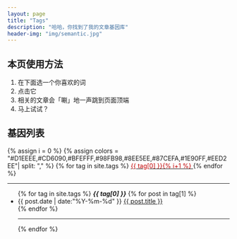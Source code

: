 ```yaml
---
layout: page
title: "Tags"
description: "哈哈，你找到了我的文章基因库"  
header-img: "img/semantic.jpg"  
---
```


## 本页使用方法

1. 在下面选一个你喜欢的词
2. 点击它
3. 相关的文章会「唰」地一声跳到页面顶端
4. 马上试试？

## 基因列表


<div id='tag_cloud'>
 {% assign i = 0 %}
 {% assign colors = "#D1EEEE,#CD6090,#BFEFFF,#98FB98,#8EE5EE,#87CEFA,#1E90FF,#EED2EE"| split: "," %}
{% for tag in site.tags %}
<a href="#{{ tag[0] }}" title="{{ tag[0] }}" rel="{{ tag[1].size }}"><font color="{{colors[i]}}">{{ tag[0] }}{% i+1 %} </font></a>
{% endfor %}
</div>
<hr>
<ul class="listing">
{% for tag in site.tags %}
  <i class="listing-seperator" id="{{ tag[0] }}"><b>{{ tag[0] }}</b></i>
{% for post in tag[1] %}
  <li class="listing-item">
  <time datetime="{{ post.date | date:"%Y-%m-%d" }}">{{ post.date | date:"%Y-%m-%d" }}</time>
  <a href="{{ post.url }}" title="{{ post.title }}">{{ post.title }}</a>
  </li>
{% endfor %}
  <hr>
{% endfor %}
</ul>

<script src="/media/js/jquery.tagcloud.js" type="text/javascript" charset="utf-8"></script> 
<script language="javascript">
$.fn.tagcloud.defaults = {
    size: {start: 1, end: 1, unit: 'em'},
      color: {start: '#f8e0e6', end: '#ff3333'}
};

$(function () {
    $('#tag_cloud a').tagcloud();
});
</script>
